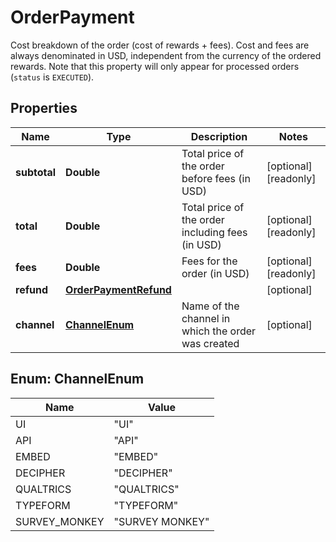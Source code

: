 

# OrderPayment

Cost breakdown of the order (cost of rewards + fees). Cost and fees are always denominated in USD, independent from the currency of the ordered rewards. Note that this property will only appear for processed orders (`status` is `EXECUTED`).

## Properties

| Name | Type | Description | Notes |
|------------ | ------------- | ------------- | -------------|
|**subtotal** | **Double** | Total price of the order before fees (in USD) |  [optional] [readonly] |
|**total** | **Double** | Total price of the order including fees (in USD) |  [optional] [readonly] |
|**fees** | **Double** | Fees for the order (in USD) |  [optional] [readonly] |
|**refund** | [**OrderPaymentRefund**](OrderPaymentRefund.md) |  |  [optional] |
|**channel** | [**ChannelEnum**](#ChannelEnum) | Name of the channel in which the order was created |  [optional] |



## Enum: ChannelEnum

| Name | Value |
|---- | -----|
| UI | &quot;UI&quot; |
| API | &quot;API&quot; |
| EMBED | &quot;EMBED&quot; |
| DECIPHER | &quot;DECIPHER&quot; |
| QUALTRICS | &quot;QUALTRICS&quot; |
| TYPEFORM | &quot;TYPEFORM&quot; |
| SURVEY_MONKEY | &quot;SURVEY MONKEY&quot; |



